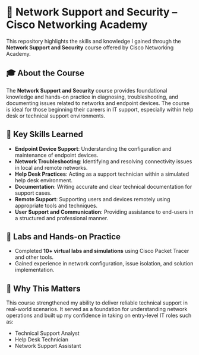 # 📡 Network Support and Security – Cisco Networking Academy

This repository highlights the skills and knowledge I gained through the **Network Support and Security** course offered by Cisco Networking Academy.

## 🎓 About the Course

The **Network Support and Security** course provides foundational knowledge and hands-on practice in diagnosing, troubleshooting, and documenting issues related to networks and endpoint devices. The course is ideal for those beginning their careers in IT support, especially within help desk or technical support environments.

## 🔧 Key Skills Learned

- **Endpoint Device Support**: Understanding the configuration and maintenance of endpoint devices.
- **Network Troubleshooting**: Identifying and resolving connectivity issues in local and remote networks.
- **Help Desk Practices**: Acting as a support technician within a simulated help desk environment.
- **Documentation**: Writing accurate and clear technical documentation for support cases.
- **Remote Support**: Supporting users and devices remotely using appropriate tools and techniques.
- **User Support and Communication**: Providing assistance to end-users in a structured and professional manner.

## 🧪 Labs and Hands-on Practice

- Completed **10+ virtual labs and simulations** using Cisco Packet Tracer and other tools.
- Gained experience in network configuration, issue isolation, and solution implementation.

## 📂 Why This Matters

This course strengthened my ability to deliver reliable technical support in real-world scenarios. It served as a foundation for understanding network operations and built up my confidence in taking on entry-level IT roles such as:

- Technical Support Analyst
- Help Desk Technician
- Network Support Assistant
